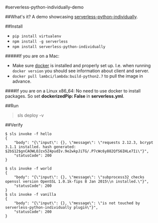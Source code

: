 
#serverless-python-individually-demo

##What's it?
A demo showcasing [serverless-python-individually](https://github.com/cfchou/serverless-python-individually).


##Install
- `pip install virtualenv`
- `npm install -g serverless`
- `npm install serverless-python-individually`

#####If you are on a Mac:

- Make sure [docker](https://docs.docker.com/engine/installation/mac/) is installed and properly set up. I.e. when running `docker version` you should see information about client and server.
- `docker pull lambci/lambda:build-python2.7` to pull the image in advance.

####If you are on a Linux x86_64:
No need to use docker to install packages. So set **dockerizedPip: False** in **serverless.yml**.


##Run
> sls deploy -v

##Verify
```
$ sls invoke -f hello
{
    "body": "{\"input\": {}, \"message\": \"requests 2.12.3, bcrypt 3.1.1 installed. hash generated: $2b$12$gnCAOWLOJzx5Z4pudIv.9e2wkpJiTG/.P7cWc6y882QfS6IHLe7Ii\"}",
    "statusCode": 200
}

$ sls invoke -f world
{
    "body": "{\"input\": {}, \"message\": \"subprocess32 checks openssl version OpenSSL 1.0.1k-fips 8 Jan 2015\\n installed.\"}",
    "statusCode": 200
}
$ sls invoke -f vanilla
{
    "body": "{\"input\": {}, \"message\": \"is not touched by serverless-python-individually plugin\"}",
    "statusCode": 200
}
```

